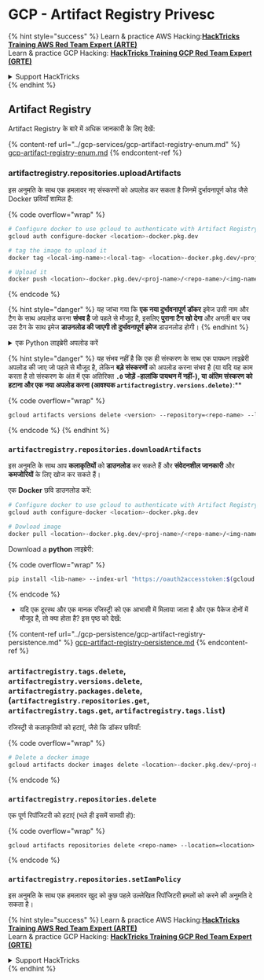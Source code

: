 # GCP - Artifact Registry Privesc

{% hint style="success" %}
Learn & practice AWS Hacking:<img src="../../../.gitbook/assets/image (1).png" alt="" data-size="line">[**HackTricks Training AWS Red Team Expert (ARTE)**](https://training.hacktricks.xyz/courses/arte)<img src="../../../.gitbook/assets/image (1).png" alt="" data-size="line">\
Learn & practice GCP Hacking: <img src="../../../.gitbook/assets/image (2).png" alt="" data-size="line">[**HackTricks Training GCP Red Team Expert (GRTE)**<img src="../../../.gitbook/assets/image (2).png" alt="" data-size="line">](https://training.hacktricks.xyz/courses/grte)

<details>

<summary>Support HackTricks</summary>

* Check the [**subscription plans**](https://github.com/sponsors/carlospolop)!
* **Join the** 💬 [**Discord group**](https://discord.gg/hRep4RUj7f) or the [**telegram group**](https://t.me/peass) or **follow** us on **Twitter** 🐦 [**@hacktricks\_live**](https://twitter.com/hacktricks\_live)**.**
* **Share hacking tricks by submitting PRs to the** [**HackTricks**](https://github.com/carlospolop/hacktricks) and [**HackTricks Cloud**](https://github.com/carlospolop/hacktricks-cloud) github repos.

</details>
{% endhint %}

## Artifact Registry

Artifact Registry के बारे में अधिक जानकारी के लिए देखें:

{% content-ref url="../gcp-services/gcp-artifact-registry-enum.md" %}
[gcp-artifact-registry-enum.md](../gcp-services/gcp-artifact-registry-enum.md)
{% endcontent-ref %}

### artifactregistry.repositories.uploadArtifacts

इस अनुमति के साथ एक हमलावर नए संस्करणों को अपलोड कर सकता है जिनमें दुर्भावनापूर्ण कोड जैसे Docker छवियाँ शामिल हैं:

{% code overflow="wrap" %}
```bash
# Configure docker to use gcloud to authenticate with Artifact Registry
gcloud auth configure-docker <location>-docker.pkg.dev

# tag the image to upload it
docker tag <local-img-name>:<local-tag> <location>-docker.pkg.dev/<proj-name>/<repo-name>/<img-name>:<tag>

# Upload it
docker push <location>-docker.pkg.dev/<proj-name>/<repo-name>/<img-name>:<tag>
```
{% endcode %}

{% hint style="danger" %}
यह जांचा गया कि **एक नया दुर्भावनापूर्ण डॉकर** इमेज उसी नाम और टैग के साथ अपलोड करना **संभव है** जो पहले से मौजूद है, इसलिए **पुराना टैग खो देगा** और अगली बार जब उस टैग के साथ इमेज **डाउनलोड की जाएगी तो दुर्भावनापूर्ण इमेज** डाउनलोड होगी।
{% endhint %}

<details>

<summary>एक Python लाइब्रेरी अपलोड करें</summary>

**अपलोड करने के लिए लाइब्रेरी बनाना शुरू करें** (यदि आप रजिस्ट्री से नवीनतम संस्करण डाउनलोड कर सकते हैं तो आप इस चरण को छोड़ सकते हैं):

1.  **अपने प्रोजेक्ट की संरचना सेट करें**:

* अपनी लाइब्रेरी के लिए एक नया निर्देशिका बनाएं, जैसे, `hello_world_library`।
* इस निर्देशिका के अंदर, अपने पैकेज नाम के साथ एक और निर्देशिका बनाएं, जैसे, `hello_world`।
* अपने पैकेज निर्देशिका के अंदर, एक `__init__.py` फ़ाइल बनाएं। यह फ़ाइल खाली हो सकती है या आपके पैकेज के लिए प्रारंभिककरण कर सकती है।

```bash
mkdir hello_world_library
cd hello_world_library
mkdir hello_world
touch hello_world/__init__.py
```
2.  **अपनी लाइब्रेरी कोड लिखें**:

* `hello_world` निर्देशिका के अंदर, अपने मॉड्यूल के लिए एक नया Python फ़ाइल बनाएं, जैसे, `greet.py`।
* अपनी "Hello, World!" फ़ंक्शन लिखें:

```python
# hello_world/greet.py
def say_hello():
return "Hello, World!"
```
3.  **एक `setup.py` फ़ाइल बनाएं**:

* अपनी `hello_world_library` निर्देशिका की जड़ में, एक `setup.py` फ़ाइल बनाएं।
* यह फ़ाइल आपकी लाइब्रेरी के बारे में मेटाडेटा रखती है और Python को बताती है कि इसे कैसे स्थापित किया जाए।

```python
# setup.py
from setuptools import setup, find_packages

setup(
name='hello_world',
version='0.1',
packages=find_packages(),
install_requires=[
# आपकी लाइब्रेरी को जिन निर्भरताओं की आवश्यकता है
],
)
```

**अब, लाइब्रेरी अपलोड करें:**

1.  **अपने पैकेज का निर्माण करें**:

* अपनी `hello_world_library` निर्देशिका की जड़ से, चलाएँ:

```sh
python3 setup.py sdist bdist_wheel
```
2. **twine के लिए प्रमाणीकरण कॉन्फ़िगर करें** (जो आपके पैकेज को अपलोड करने के लिए उपयोग किया जाता है):
* सुनिश्चित करें कि आपके पास `twine` स्थापित है (`pip install twine`)।
* क्रेडेंशियल्स कॉन्फ़िगर करने के लिए `gcloud` का उपयोग करें:

{% code overflow="wrap" %}
````
```sh
twine upload --username 'oauth2accesstoken' --password "$(gcloud auth print-access-token)" --repository-url https://<location>-python.pkg.dev/<project-id>/<repo-name>/ dist/*
```
````
{% endcode %}

3. **बिल्ड को साफ करें**
```bash
rm -rf dist build hello_world.egg-info
```
</details>

{% hint style="danger" %}
यह संभव नहीं है कि एक ही संस्करण के साथ एक पायथन लाइब्रेरी अपलोड की जाए जो पहले से मौजूद है, लेकिन **बड़े संस्करणों** को अपलोड करना संभव है (या यदि यह काम करता है तो संस्करण के अंत में एक अतिरिक्त **`.0` जोड़ें -हालांकि पायथन में नहीं-), या **अंतिम संस्करण को हटाना और एक नया अपलोड करना** (आवश्यक `artifactregistry.versions.delete)`**:**

{% code overflow="wrap" %}
```sh
gcloud artifacts versions delete <version> --repository=<repo-name> --location=<location> --package=<lib-name>
```
{% endcode %}
{% endhint %}

### `artifactregistry.repositories.downloadArtifacts`

इस अनुमति के साथ आप **कलाकृतियों** को **डाउनलोड** कर सकते हैं और **संवेदनशील जानकारी** और **कमजोरियों** के लिए खोज कर सकते हैं।

एक **Docker** छवि डाउनलोड करें:
```sh
# Configure docker to use gcloud to authenticate with Artifact Registry
gcloud auth configure-docker <location>-docker.pkg.dev

# Dowload image
docker pull <location>-docker.pkg.dev/<proj-name>/<repo-name>/<img-name>:<tag>
```
Download a **python** लाइब्रेरी:

{% code overflow="wrap" %}
```bash
pip install <lib-name> --index-url "https://oauth2accesstoken:$(gcloud auth print-access-token)@<location>-python.pkg.dev/<project-id>/<repo-name>/simple/" --trusted-host <location>-python.pkg.dev --no-cache-dir
```
{% endcode %}

* यदि एक दूरस्थ और एक मानक रजिस्ट्री को एक आभासी में मिलाया जाता है और एक पैकेज दोनों में मौजूद है, तो क्या होता है? इस पृष्ठ को देखें:

{% content-ref url="../gcp-persistence/gcp-artifact-registry-persistence.md" %}
[gcp-artifact-registry-persistence.md](../gcp-persistence/gcp-artifact-registry-persistence.md)
{% endcontent-ref %}

### `artifactregistry.tags.delete`, `artifactregistry.versions.delete`, `artifactregistry.packages.delete`, (`artifactregistry.repositories.get`, `artifactregistry.tags.get`, `artifactregistry.tags.list`)

रजिस्ट्री से कलाकृतियों को हटाएं, जैसे कि डॉकर छवियाँ:

{% code overflow="wrap" %}
```bash
# Delete a docker image
gcloud artifacts docker images delete <location>-docker.pkg.dev/<proj-name>/<repo-name>/<img-name>:<tag>
```
{% endcode %}

### `artifactregistry.repositories.delete`

एक पूर्ण रिपॉजिटरी को हटाएं (भले ही इसमें सामग्री हो):

{% code overflow="wrap" %}
```
gcloud artifacts repositories delete <repo-name> --location=<location>
```
{% endcode %}

### `artifactregistry.repositories.setIamPolicy`

इस अनुमति के साथ एक हमलावर खुद को कुछ पहले उल्लेखित रिपॉजिटरी हमलों को करने की अनुमति दे सकता है।

{% hint style="success" %}
Learn & practice AWS Hacking:<img src="../../../.gitbook/assets/image (1).png" alt="" data-size="line">[**HackTricks Training AWS Red Team Expert (ARTE)**](https://training.hacktricks.xyz/courses/arte)<img src="../../../.gitbook/assets/image (1).png" alt="" data-size="line">\
Learn & practice GCP Hacking: <img src="../../../.gitbook/assets/image (2).png" alt="" data-size="line">[**HackTricks Training GCP Red Team Expert (GRTE)**<img src="../../../.gitbook/assets/image (2).png" alt="" data-size="line">](https://training.hacktricks.xyz/courses/grte)

<details>

<summary>Support HackTricks</summary>

* Check the [**subscription plans**](https://github.com/sponsors/carlospolop)!
* **Join the** 💬 [**Discord group**](https://discord.gg/hRep4RUj7f) or the [**telegram group**](https://t.me/peass) or **follow** us on **Twitter** 🐦 [**@hacktricks\_live**](https://twitter.com/hacktricks\_live)**.**
* **Share hacking tricks by submitting PRs to the** [**HackTricks**](https://github.com/carlospolop/hacktricks) and [**HackTricks Cloud**](https://github.com/carlospolop/hacktricks-cloud) github repos.

</details>
{% endhint %}

